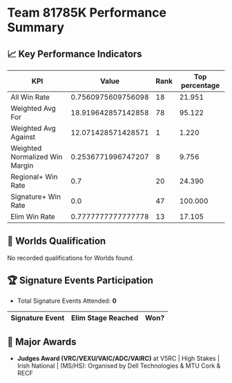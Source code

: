 # Team 81785K Performance Summary

## 📈 Key Performance Indicators
| KPI | Value | Rank | Top percentage |
| --- | ----- | ---- | ----- |
| All Win Rate | 0.7560975609756098 | 18 | 21.951 |
| Weighted Avg For | 18.919642857142858 | 78 | 95.122 |
| Weighted Avg Against | 12.071428571428571 | 1 | 1.220 |
| Weighted Normalized Win Margin | 0.2536771996747207 | 8 | 9.756 |
| Regional+ Win Rate | 0.7 | 20 | 24.390 |
| Signature+ Win Rate | 0.0 | 47 | 100.000 |
| Elim Win Rate | 0.7777777777777778 | 13 | 17.105 |


## 🎯 Worlds Qualification
No recorded qualifications for Worlds found.

## 🏆 Signature Events Participation
- Total Signature Events Attended: **0**

| Signature Event | Elim Stage Reached | Won? |
|:----------------|:-------------------|:----|


## 🥇 Major Awards
- **Judges Award (VRC/VEXU/VAIC/ADC/VAIRC)** at V5RC | High Stakes | Irish National | (MS/HS): Organised by Dell Technologies & MTU Cork & RECF

